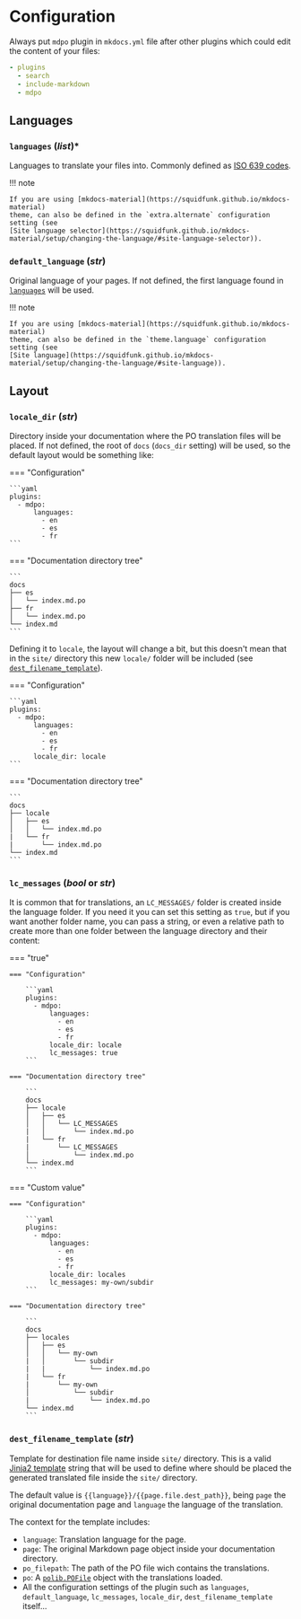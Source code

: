 # Configuration

Always put `mdpo` plugin in `mkdocs.yml` file after other plugins which could
edit the content of your files:

```yaml
- plugins
  - search 
  - include-markdown
  - mdpo
```

## Languages

<!-- mdpo-disable-next-line -->
### **`languages`** (*list*)\*

Languages to translate your files into. Commonly defined as
[ISO 639 codes](https://en.wikipedia.org/wiki/ISO_639).

<!-- mdpo-disable-next-line -->
!!! note

    If you are using [mkdocs-material](https://squidfunk.github.io/mkdocs-material)
    theme, can also be defined in the `extra.alternate` configuration setting (see
    [Site language selector](https://squidfunk.github.io/mkdocs-material/setup/changing-the-language/#site-language-selector)).

<!-- mdpo-disable-next-line -->
### **`default_language`** (*str*)

Original language of your pages. If not defined, the first language found in
[`languages`](#languages) will be used.

<!-- mdpo-disable-next-line -->
!!! note

    If you are using [mkdocs-material](https://squidfunk.github.io/mkdocs-material)
    theme, can also be defined in the `theme.language` configuration setting (see
    [Site language](https://squidfunk.github.io/mkdocs-material/setup/changing-the-language/#site-language)).

## Layout

<!-- mdpo-disable-next-line -->
### **`locale_dir`** (*str*)

Directory inside your documentation where the PO translation files will be
placed. If not defined, the root of `docs` (`docs_dir` setting) will be used,
so the default layout would be something like:

<!-- mdpo-disable-next-line -->
=== "Configuration"

    ```yaml
    plugins:
      - mdpo:
          languages:
            - en
            - es
            - fr
    ```

<!-- mdpo-disable-next-line -->
=== "Documentation directory tree"

    ```
    docs
    ├── es
    │   └── index.md.po
    ├── fr
    │   └── index.md.po
    └── index.md
    ```

Defining it to `locale`, the layout will change a bit, but this doesn't mean
that in the `site/` directory this new `locale/` folder will be included
(see [`dest_filename_template`](#dest_filename_template)).

<!-- mdpo-disable-next-line -->
=== "Configuration"

    ```yaml
    plugins:
      - mdpo:
          languages:
            - en
            - es
            - fr
          locale_dir: locale
    ```

<!-- mdpo-disable-next-line -->
=== "Documentation directory tree"

    ```
    docs
    ├── locale
    │   ├── es
    │   │   └── index.md.po
    |   └── fr
    |       └── index.md.po
    └── index.md
    ```


<!-- mdpo-disable-next-line -->
### **`lc_messages`** (*bool* or *str*)

It is common that for translations, an `LC_MESSAGES/` folder is created inside
the language folder. If you need it you can set this setting as `true`,
but if you want another folder name, you can pass a string, or even a relative
path to create more than one folder between the language directory and their
content:

<!-- mdpo-disable-next-line -->
=== "true"

    === "Configuration"
    
        ```yaml
        plugins:
          - mdpo:
              languages:
                - en
                - es
                - fr
              locale_dir: locale
              lc_messages: true
        ```

    === "Documentation directory tree"

        ```
        docs
        ├── locale
        │   ├── es
        │   │   └── LC_MESSAGES
        |   │       └── index.md.po
        |   └── fr
        |       └── LC_MESSAGES
        │           └── index.md.po
        └── index.md
        ```

<!-- mdpo-disable-next-line -->
=== "Custom value"

    === "Configuration"

        ```yaml
        plugins:
          - mdpo:
              languages:
                - en
                - es
                - fr
              locale_dir: locales
              lc_messages: my-own/subdir
        ```

    === "Documentation directory tree"

        ```
        docs
        ├── locales
        │   ├── es
        │   │   └── my-own
        |   │       └── subdir
        |   |           └── index.md.po
        |   └── fr
        |       └── my-own
        │           └── subdir
        |               └── index.md.po
        └── index.md
        ```

<!-- mdpo-disable-next-line -->
### **`dest_filename_template`** (*str*)

Template for destination file name inside `site/` directory. This is a valid
[Jinja2 template](https://jinja2docs.readthedocs.io/en/stable/templates.html)
string that will be used to define where should be placed the generated
translated file inside the `site/` directory.

The default value is `{{language}}/{{page.file.dest_path}}`, being `page` the
original documentation page and `language` the language of the translation.

The context for the template includes:

- `language`: Translation language for the page.
- `page`: The original Markdown page object inside your documentation directory.
- `po_filepath`: The path of the PO file wich contains the translations.
- `po`: A [`polib.POFile`](https://polib.readthedocs.io/en/latest/api.html#polib.POFile)
   object with the translations loaded.
- All the configuration settings of the plugin such as `languages`,
  `default_language`, `lc_messages`, `locale_dir`, `dest_filename_template`
  itself...
   